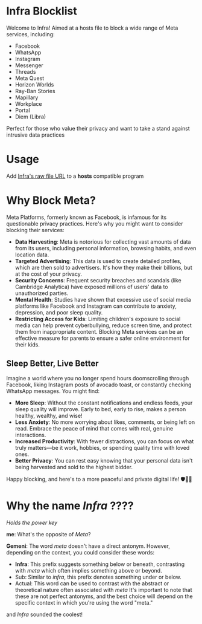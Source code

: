# Infra Blocklist

Welcome to Infra! Aimed at a hosts file to block a wide range of Meta services, including:

- Facebook
- WhatsApp
- Instagram
- Messenger
- Threads
- Meta Quest
- Horizon Worlds
- Ray-Ban Stories
- Mapillary
- Workplace
- Portal
- Diem (Libra)

Perfect for those who value their privacy and want to take a stand against intrusive data practices

# Usage

Add [Infra's raw file URL](https://raw.githubusercontent.com/DestroyerBDT/Infra/refs/heads/main/Infra.txt) to a **hosts** compatible program

# Why Block Meta?

Meta Platforms, formerly known as Facebook, is infamous for its questionable privacy practices. Here's why you might want to consider blocking their services:

- **Data Harvesting**: Meta is notorious for collecting vast amounts of data from its users, including personal information, browsing habits, and even location data.
- **Targeted Advertising**: This data is used to create detailed profiles, which are then sold to advertisers. It's how they make their billions, but at the cost of your privacy.
- **Security Concerns**: Frequent security breaches and scandals (like Cambridge Analytica) have exposed millions of users' data to unauthorized parties.
- **Mental Health**: Studies have shown that excessive use of social media platforms like Facebook and Instagram can contribute to anxiety, depression, and poor sleep quality.
- **Restricting Access for Kids**: Limiting children's exposure to social media can help prevent cyberbullying, reduce screen time, and protect them from inappropriate content. Blocking Meta services can be an effective measure for parents to ensure a safer online environment for their kids.

## Sleep Better, Live Better

Imagine a world where you no longer spend hours doomscrolling through Facebook, liking Instagram posts of avocado toast, or constantly checking WhatsApp messages. You might find:

- **More Sleep**: Without the constant notifications and endless feeds, your sleep quality will improve. Early to bed, early to rise, makes a person healthy, wealthy, and wise!
- **Less Anxiety**: No more worrying about likes, comments, or being left on read. Embrace the peace of mind that comes with real, genuine interactions.
- **Increased Productivity**: With fewer distractions, you can focus on what truly matters—be it work, hobbies, or spending quality time with loved ones.
- **Better Privacy**: You can rest easy knowing that your personal data isn't being harvested and sold to the highest bidder.

Happy blocking, and here's to a more peaceful and private digital life! 🛡️🚫📱

# Why the name *Infra* ????

*Holds the power key*

**me**: What's the opposite of *Meta*?

**Gemeni**:
The word *meta* doesn't have a direct antonym. However, depending on the context, you could consider these words:
- **Infra**: This prefix suggests something below or beneath, contrasting with *meta* which often implies something above or beyond.
- Sub: Similar to *infra*, this prefix denotes something under or below.
- Actual: This word can be used to contrast with the abstract or theoretical nature often associated with *meta*
It's important to note that these are not perfect antonyms, and the best choice will depend on the specific context in which you're using the word "meta."

and *Infra* sounded the coolest!